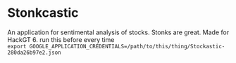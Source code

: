 # Stonkcastic

An application for sentimental analysis of stocks. Stonks are great. Made for HackGT 6.
run this before every time<br>
`export GOOGLE_APPLICATION_CREDENTIALS=/path/to/this/thing/Stockastic-280da26b97e2.json`
